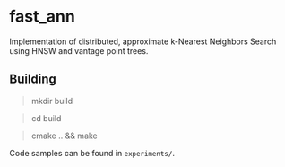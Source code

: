 # fast_ann

Implementation of distributed, approximate k-Nearest Neighbors Search using HNSW and vantage point trees.

## Building

> mkdir build

> cd build

> cmake .. && make

Code samples can be found in `experiments/`.
